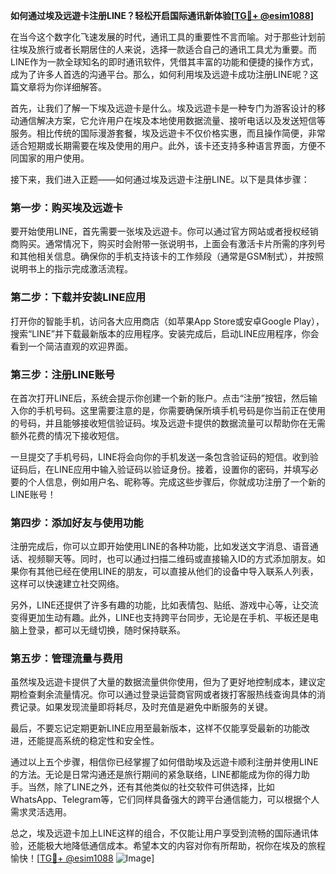 **如何通过埃及远遊卡注册LINE？轻松开启国际通讯新体验[[TG💪+ @esim1088](https://t.me/s/esim1088)]**

在当今这个数字化飞速发展的时代，通讯工具的重要性不言而喻。对于那些计划前往埃及旅行或者长期居住的人来说，选择一款适合自己的通讯工具尤为重要。而LINE作为一款全球知名的即时通讯软件，凭借其丰富的功能和便捷的操作方式，成为了许多人首选的沟通平台。那么，如何利用埃及远遊卡成功注册LINE呢？这篇文章将为你详细解答。

首先，让我们了解一下埃及远遊卡是什么。埃及远遊卡是一种专门为游客设计的移动通信解决方案，它允许用户在埃及本地使用数据流量、接听电话以及发送短信等服务。相比传统的国际漫游套餐，埃及远遊卡不仅价格实惠，而且操作简便，非常适合短期或长期需要在埃及使用的用户。此外，该卡还支持多种语言界面，方便不同国家的用户使用。

接下来，我们进入正题——如何通过埃及远遊卡注册LINE。以下是具体步骤：

### **第一步：购买埃及远遊卡**
要开始使用LINE，首先需要一张埃及远遊卡。你可以通过官方网站或者授权经销商购买。通常情况下，购买时会附带一张说明书，上面会有激活卡片所需的序列号和其他相关信息。确保你的手机支持该卡的工作频段（通常是GSM制式），并按照说明书上的指示完成激活流程。

### **第二步：下载并安装LINE应用**
打开你的智能手机，访问各大应用商店（如苹果App Store或安卓Google Play），搜索“LINE”并下载最新版本的应用程序。安装完成后，启动LINE应用程序，你会看到一个简洁直观的欢迎界面。

### **第三步：注册LINE账号**
在首次打开LINE后，系统会提示你创建一个新的账户。点击“注册”按钮，然后输入你的手机号码。这里需要注意的是，你需要确保所填手机号码是你当前正在使用的号码，并且能够接收短信验证码。埃及远遊卡提供的数据流量可以帮助你在无需额外花费的情况下接收短信。

一旦提交了手机号码，LINE将会向你的手机发送一条包含验证码的短信。收到验证码后，在LINE应用中输入验证码以验证身份。接着，设置你的密码，并填写必要的个人信息，例如用户名、昵称等。完成这些步骤后，你就成功注册了一个新的LINE账号！

### **第四步：添加好友与使用功能**
注册完成后，你可以立即开始使用LINE的各种功能，比如发送文字消息、语音通话、视频聊天等。同时，也可以通过扫描二维码或直接输入ID的方式添加朋友。如果你有其他已经在使用LINE的朋友，可以直接从他们的设备中导入联系人列表，这样可以快速建立社交网络。

另外，LINE还提供了许多有趣的功能，比如表情包、贴纸、游戏中心等，让交流变得更加生动有趣。此外，LINE也支持跨平台同步，无论是在手机、平板还是电脑上登录，都可以无缝切换，随时保持联系。

### **第五步：管理流量与费用**
虽然埃及远遊卡提供了大量的数据流量供你使用，但为了更好地控制成本，建议定期检查剩余流量情况。你可以通过登录运营商官网或者拨打客服热线查询具体的消费记录。如果发现流量即将耗尽，及时充值是避免中断服务的关键。

最后，不要忘记定期更新LINE应用至最新版本，这样不仅能享受最新的功能改进，还能提高系统的稳定性和安全性。

通过以上五个步骤，相信你已经掌握了如何借助埃及远遊卡顺利注册并使用LINE的方法。无论是日常沟通还是旅行期间的紧急联络，LINE都能成为你的得力助手。当然，除了LINE之外，还有其他类似的社交软件可供选择，比如WhatsApp、Telegram等，它们同样具备强大的跨平台通信能力，可以根据个人需求灵活选用。

总之，埃及远遊卡加上LINE这样的组合，不仅能让用户享受到流畅的国际通讯体验，还能极大地降低通信成本。希望本文的内容对你有所帮助，祝你在埃及的旅程愉快！[[TG💪+ @esim1088](https://t.me/s/esim1088) ![Image](https://i.postimg.cc/4NQfJmqS/Snipaste-2025-05-13-00-14-12.png)]